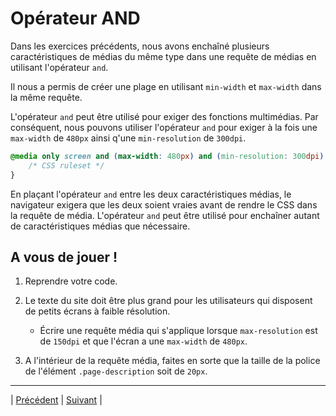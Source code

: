 # Opérateur AND

Dans les exercices précédents, nous avons enchaîné plusieurs caractéristiques de médias du même type dans une requête de médias en utilisant l'opérateur `and`.

Il nous a permis de créer une plage en utilisant `min-width` et `max-width` dans la même requête.

L'opérateur `and` peut être utilisé pour exiger des fonctions multimédias. Par conséquent, nous pouvons utiliser l'opérateur `and` pour exiger à la fois une `max-width` de `480px` ainsi
q'une `min-resolution` de `300dpi`.

```css
@media only screen and (max-width: 480px) and (min-resolution: 300dpi) {
    /* CSS ruleset */
}
```

En plaçant l'opérateur `and` entre les deux caractéristiques médias, le navigateur exigera que les deux  soient vraies avant de rendre le CSS dans la requête de média.
L'opérateur `and` peut être utilisé pour enchaîner autant de caractéristiques médias que nécessaire.

## A vous de jouer !

1. Reprendre votre code.

2. Le texte du site doit être plus grand pour les utilisateurs qui disposent de petits écrans à faible résolution.
    - Écrire une requête média qui s'applique lorsque `max-resolution` est de `150dpi` et que l'écran a une `max-width` de `480px`.
    
3. A l'intérieur de la requête média, faites en sorte que la taille de la police de l'élément `.page-description` soit de `20px`.


___
| [Précédent](./13-ppi.md)       | [Suivant](./15-liste-separe-virgule.md)        |
